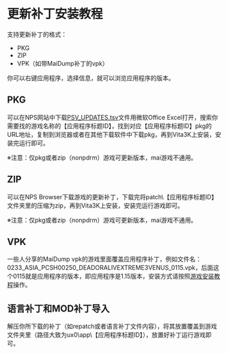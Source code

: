 # 更新补丁安装教程
支持更新补丁的格式：
- PKG
- ZIP
- VPK（如带MaiDump补丁的vpk）

你可以右键应用程序，选择信息，就可以浏览应用程序的版本。

## PKG
可以在NPS网站中下载[PSV_UPDATES.tsv](https://nopaystation.com/tsv/PSV_UPDATES.tsv)文件用微软Office Excel打开，搜索你需要找的游戏名称的【应用程序标题ID】，找到对应【应用程序标题ID】pkg的URL地址，复制到浏览器或者在其他下载软件中下载pkg，再到Vita3K上安装，安装完运行即可。

※注意：仅pkg或者zip（nonpdrm）游戏可更新版本，mai游戏不通用。

## ZIP
可以在NPS Browser下载游戏的更新补丁，下载完将patch\【应用程序标题ID】文件夹里的压缩为zip，再到Vita3K上安装，安装完运行游戏即可。

※注意：仅pkg或者zip（nonpdrm）游戏可更新版本，mai游戏不通用。

## VPK
一些人分享的MaiDump vpk的游戏里面覆盖应用程序补丁，例如文件名：0233_ASIA_PCSH00250_DEADORALIVEXTREME3VENUS_0115.vpk，后面这个0115就是应用程序的版本，即应用程序是1.15版本，安装方式请按照[游戏安装教程](http://croden1999.github.io/Vita3K-quick-guide/README_APP#mai-vpk)操作。

## 语言补丁和MOD补丁导入
解压你所下载的补丁（如repatch或者语言补丁文件内容），将其放置覆盖到游戏文件夹里（路径大致为ux0\app\【应用程序标题ID】），放置好补丁运行游戏即可。
